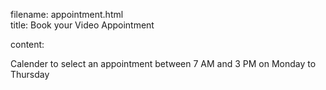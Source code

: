 filename: appointment.html  
title: Book your Video Appointment

content:

Calender to select an appointment between 7 AM and 3 PM on Monday to Thursday

<!-- TODO -->